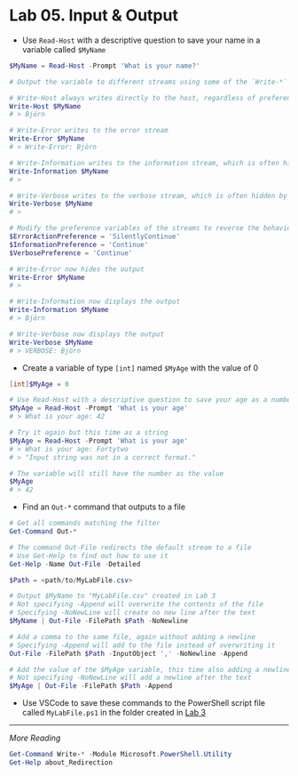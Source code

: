 # Lab 05. Input & Output

- Use `Read-Host` with a descriptive question to save your name in a variable called `$MyName`

```Powershell
$MyName = Read-Host -Prompt 'What is your name?'

# Output the variable to different streams using some of the `Write-*` commands

# Write-Host always writes directly to the host, regardless of preference settings
Write-Host $MyName
# > Björn

# Write-Error writes to the error stream
Write-Error $MyName
# > Write-Error: Björn

# Write-Information writes to the information stream, which is often hidden by default
Write-Information $MyName
# >

# Write-Verbose writes to the verbose stream, which is often hidden by default
Write-Verbose $MyName
# >

# Modify the preference variables of the streams to reverse the behavior, instead displaying or hiding the output
$ErrorActionPreference = 'SilentlyContinue'
$InformationPreference = 'Continue'
$VerbosePreference = 'Continue'

# Write-Error now hides the output
Write-Error $MyName
# >

# Write-Information now displays the output
Write-Information $MyName
# > Björn

# Write-Verbose now displays the output
Write-Verbose $MyName
# > VERBOSE: Björn
```

- Create a variable of type `[int]` named `$MyAge` with the value of 0

```Powershell
[int]$MyAge = 0

# Use Read-Host with a descriptive question to save your age as a number
$MyAge = Read-Host -Prompt 'What is your age'
# > What is your age: 42

# Try it again but this time as a string
$MyAge = Read-Host -Prompt 'What is your age'
# > What is your age: Fortytwo
# > "Input string was not in a correct format."

# The variable will still have the number as the value
$MyAge
# > 42

```

- Find an `Out-*` command that outputs to a file

```PowerShell
# Get all commands matching the filter
Get-Command Out-*

# The command Out-File redirects the default stream to a file
# Use Get-Help to find out how to use it
Get-Help -Name Out-File -Detailed

$Path = <path/to/MyLabFile.csv>

# Output $MyName to "MyLabFile.csv" created in Lab 3
# Not specifying -Append will overwrite the contents of the file
# Specifying -NoNewLine will create no new line after the text
$MyName | Out-File -FilePath $Path -NoNewline

# Add a comma to the same file, again without adding a newline
# Specifying -Append will add to the file instead of overwriting it
Out-File -FilePath $Path -InputObject ',' -NoNewline -Append

# Add the value of the $MyAge variable, this time also adding a newline
# Not specifying -NoNewLine will add a newline after the text
$MyAge | Out-File -FilePath $Path -Append
```

- Use VSCode to save these commands to the PowerShell script file called `MyLabFile.ps1` in the folder created in [Lab 3](../03.%20Commands%20and%20Methods/Detailed.md)

---

*More Reading*

```PowerShell
Get-Command Write-* -Module Microsoft.PowerShell.Utility
Get-Help about_Redirection
```
